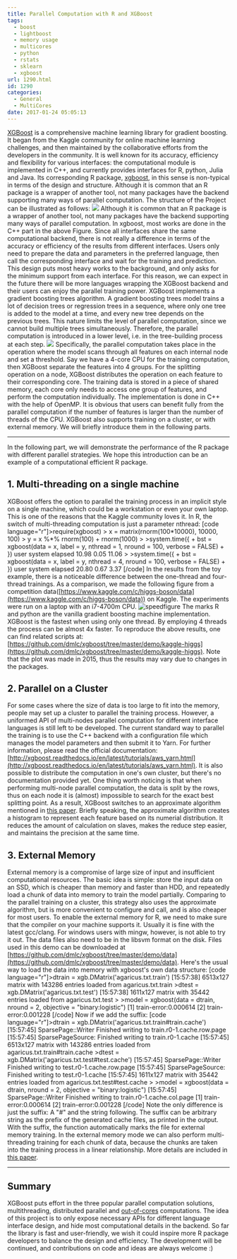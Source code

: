```yaml
---
title: Parallel Computation with R and XGBoost
tags:
  - boost
  - lightboost
  - memory usage
  - multicores
  - python
  - rstats
  - sklearn
  - xgboost
url: 1290.html
id: 1290
categories:
  - General
  - MultiCores
date: 2017-01-24 05:05:13
---
```


[XGBoost](https://github.com/dmlc/xgboost) is a comprehensive machine learning library for gradient boosting. It began from the Kaggle community for online machine learning challenges, and then maintained by the collaborative efforts from the developers in the community. It is well known for its accuracy, efficiency and flexibility for various interfaces: the computational module is implemented in C++, and currently provides interfaces for R, python, Julia and Java. Its corresponding R package, [xgboost](https://github.com/dmlc/xgboost/tree/master/R-package), in this sense is non-typical in terms of the design and structure. Although it is common that an R package is a wrapper of another tool, not many packages have the backend supporting many ways of parallel computation. The structure of the Project can be illustrated as follows: ![](http://www.parallelr.com/wp-content/uploads/2016/11/xgboost-struct-1-1024x570.png) Although it is common that an R package is a wrapper of another tool, not many packages have the backend supporting many ways of parallel computation. In xgboost, most works are done in the C++ part in the above Figure. Since all interfaces share the same computational backend, there is not really a difference in terms of the accuracy or efficiency of the results from different interfaces. Users only need to prepare the data and parameters in the preferred language, then call the corresponding interface and wait for the training and prediction. This design puts most heavy works to the background, and only asks for the minimum support from each interface. For this reason, we can expect in the future there will be more languages wrapping the XGBoost backend and their users can enjoy the parallel training power. XGBoost implements a gradient boosting trees algorithm. A gradient boosting trees model trains a lot of decision trees or regression trees in a sequence, where only one tree is added to the model at a time, and every new tree depends on the previous trees. This nature limits the level of parallel computation, since we cannot build multiple trees simultaneously. Therefore, the parallel computation is introduced in a lower level, i.e. in the tree-building process at each step. ![](http://www.parallelr.com/wp-content/uploads/2017/01/xgboost-2.png) Specifically, the parallel computation takes place in the operation where the model scans through all features on each internal node and set a threshold. Say we have a 4-core CPU for the training computation, then XGBoost separate the features into 4 groups. For the splitting operation on a node, XGBoost distributes the operation on each feature to their corresponding core. The training data is stored in a piece of shared memory, each core only needs to access one group of features, and perform the computation individually. The implementation is done in C++ with the help of OpenMP. It is obvious that users can benefit fully from the parallel computation if the number of features is larger than the number of threads of the CPU. XGBoost also supports training on a cluster, or with external memory. We will briefly introduce them in the following parts.

* * *

In the following part, we will demonstrate the performance of the R package with different parallel strategies. We hope this introduction can be an example of a computational efficient R package.

**1\. Multi-threading on a single machine**
-------------------------------------------

XGBoost offers the option to parallel the training process in an implicit style on a single machine, which could be a workstation or even your own laptop. This is one of the reasons that the Kaggle community loves it. In R, the switch of multi-threading computation is just a parameter nthread: \[code language="r"\]>require(xgboost) > x = matrix(rnorm(100\*10000), 10000, 100) > y = x %\*% rnorm(100) + rnorm(1000) > >system.time({ + bst = xgboost(data = x, label = y, nthread = 1, nround = 100, verbose = FALSE) + }) user system elapsed 10.98 0.05 11.06 > >system.time({ + bst = xgboost(data = x, label = y, nthread = 4, nround = 100, verbose = FALSE) + }) user system elapsed 20.80 0.67 3.37 \[/code\] In the results from the toy example, there is a noticeable difference between the one-thread and four-thread trainings. As a comparison, we made the following figure from a competition data([https://www.kaggle.com/c/higgs-boson/data](https://www.kaggle.com/c/higgs-boson/data)) on Kaggle. The experiments were run on a laptop with an i7-4700m CPU. ![speedfigure](http://www.parallelr.com/wp-content/uploads/2016/11/SpeedFigure-1024x843.png) The marks R and python are the vanilla gradient boosting machine implementation. XGBoost is the fastest when using only one thread. By employing 4 threads the process can be almost 4x faster. To reproduce the above results, one can find related scripts at:[https://github.com/dmlc/xgboost/tree/master/demo/kaggle-higgs](https://github.com/dmlc/xgboost/tree/master/demo/kaggle-higgs). Note that the plot was made in 2015, thus the results may vary due to changes in the packages.

**2\. Parallel on a Cluster**
-----------------------------

For some cases where the size of data is too large to fit into the memory, people may set up a cluster to parallel the training process. However, a uniformed API of multi-nodes parallel computation for different interface languages is still left to be developed. The current standard way to parallel the training is to use the C++ backend with a configuration file which manages the model parameters and then submit it to Yarn. For further information, please read the official documentation: [http://xgboost.readthedocs.io/en/latest/tutorials/aws_yarn.html](http://xgboost.readthedocs.io/en/latest/tutorials/aws_yarn.html). It is also possible to distribute the computation in one's own cluster, but there's no documentation provided yet. One thing worth noticing is that when performing multi-node parallel computation, the data is split by the rows, thus on each node it is (almost) impossible to search for the exact best splitting point. As a result, XGBoost switches to an approximate algorithm mentioned in [this paper](http://www.kdd.org/kdd2016/papers/files/rfp0697-chenAemb.pdf). Briefly speaking, the approximate algorithm creates a histogram to represent each feature based on its numerial distribution. It reduces the amount of calculation on slaves, makes the reduce step easier, and maintains the precision at the same time.

**3\. External Memory**
-----------------------

External memory is a compromise of large size of input and insufficient computational resources. The basic idea is simple: store the input data on an SSD, which is cheaper than memory and faster than HDD, and repeatedly load a chunk of data into memory to train the model partially. Comparing to the parallel training on a cluster, this strategy also uses the approximate algorithm, but is more convenient to configure and call, and is also cheaper for most users. To enable the external memory for R, we need to make sure that the compiler on your machine supports it. Usually it is fine with the latest gcc/clang. For windows users with mingw, however, is not able to try it out. The data files also need to be in the libsvm format on the disk. Files used in this demo can be downloaded at [https://github.com/dmlc/xgboost/tree/master/demo/data](https://github.com/dmlc/xgboost/tree/master/demo/data). Here's the usual way to load the data into memory with xgboost's own data structure: \[code language="r"\]>dtrain = xgb.DMatrix('agaricus.txt.train') \[15:57:38\] 6513x127 matrix with 143286 entries loaded from agaricus.txt.train >dtest = xgb.DMatrix('agaricus.txt.test') \[15:57:38\] 1611x127 matrix with 35442 entries loaded from agaricus.txt.test > >model = xgboost(data = dtrain, nround = 2, objective = "binary:logistic") \[1\] train-error:0.000614 \[2\] train-error:0.001228 \[/code\] Now if we add the suffix: \[code language="r"\]>dtrain = xgb.DMatrix('agaricus.txt.train#train.cache') \[15:57:45\] SparsePage::Writer Finished writing to train.r0-1.cache.row.page \[15:57:45\] SparsePageSource: Finished writing to train.r0-1.cache \[15:57:45\] 6513x127 matrix with 143286 entries loaded from agaricus.txt.train#train.cache >dtest = xgb.DMatrix('agaricus.txt.test#test.cache') \[15:57:45\] SparsePage::Writer Finished writing to test.r0-1.cache.row.page \[15:57:45\] SparsePageSource: Finished writing to test.r0-1.cache \[15:57:45\] 1611x127 matrix with 35442 entries loaded from agaricus.txt.test#test.cache > >model = xgboost(data = dtrain, nround = 2, objective = "binary:logistic") \[15:57:45\] SparsePage::Writer Finished writing to train.r0-1.cache.col.page \[1\] train-error:0.000614 \[2\] train-error:0.001228 \[/code\] Note the only difference is just the suffix: A "#" and the string following. The suffix can be arbitrary string as the prefix of the generated cache files, as printed in the output. With the suffix, the function automatically marks the file for external memory training. In the external memory mode we can also perform multi-threading training for each chunk of data, because the chunks are taken into the training process in a linear relationship. More details are included in [this paper](http://www.kdd.org/kdd2016/papers/files/rfp0697-chenAemb.pdf).

* * *

Summary
-------

XGBoost puts effort in the three popular parallel computation solutions, multithreading, distributed parallel and [out-of-cores](https://en.wikipedia.org/wiki/Out-of-core_algorithm) computations. The idea of this project is to only expose necessary APIs for different language interface design, and hide most computational details in the backend. So far the library is fast and user-friendly, we wish it could inspire more R package developers to balance the design and efficiency. The development will be continued, and contributions on code and ideas are always welcome :)